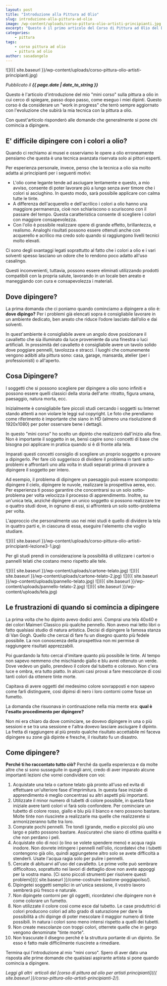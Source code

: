 ```yaml
---
layout: post
title: "Introduzione alla Pittura ad Olio"
slug: introduzione-alla-pittura-ad-olio
image: /wp-content/uploads/corso-pittura-olio-artisti-principianti.jpg
excerpt: "Questo è il primo articolo del Corso di Pittura ad Olio del Dsito web Disegno e Pittura. Esso cercherà di dare risposta ai dubbi dell&#039;artista principiante."
categories:
    - pittura
tags:
    - corso pittura ad olio
    - pittura ad olio
author: sasadangelo
---
```


![]({{ site.baseurl }}/wp-content/uploads/corso-pittura-olio-artisti-principianti.jpg)

_Pubblicato il **{{ page.date | date_to_string }}**_

Questo è l'articolo d'introduzione del mio "mini corso" sulla pittura a olio in cui cerco di spiegare, passo dopo passo, come eseguo i miei dipinti. Questo corso è da considerare un "work in progress" che terrò sempre aggiornato con l'evoluzione che subirà la mia tecnica con la pittura a olio.

Con quest'articolo risponderò alle domande che generalmente si pone chi comincia a dipingere.

## E' difficile dipingere con i colori a olio?

Quando ci rechiamo ai musei e osserviamo le opere a olio erroneamente pensiamo che questa è una tecnica avanzata riservata solo ai pittori esperti.

Per esperienza personale, invece, penso che la tecnica a olio sia molto adatta ai principianti per i seguenti motivi:

- L'olio come legante tende ad asciugare lentamente e questo, a mio avviso, consente di poter lavorare più a lungo senza aver timore che i colori si asciughino. In questo modo, sarà possibile applicare con calma tutte le tinte.
- A differenza dell'acquerello e dell'acrilico i colori a olio hanno una maggiore permanenza, cioè non schiariscono o scuriscono con il passare del tempo. Questa caratteristica consente di scegliere i colori con maggiore consapevolezza.
- Con l'olio è possibile realizzare opere di grande effetto, brillantezza, e realismo. Analoghi risultati possono essere ottenuti anche con acquerello e acrilico ma credo solo quando si raggiungono livelli tecnici molto elevati.

Ci sono degli svantaggi legati soprattutto al fatto che i colori a olio e i vari solventi spesso lasciano un odore che lo rendono poco adatto all'uso casalingo.

Questi inconvenienti, tuttavia, possono essere eliminati utilizzando prodotti compatibili con la propria salute, lavorando in un locale ben areato e maneggiando con cura e consapevolezza i materiali.

## Dove dipingere?

La prima domanda che ci poniamo quando cominciamo a dipingere a olio è: **dove dipingo?** Per i problemi già elencati sopra è consigliabile lavorare in un ambiente dedicato, ben areato che riduce l’odore lasciato dall’olio e dai solventi.

In quest'ambiente è consigliabile avere un angolo dove posizionare il cavalletto che sia illuminato da luce proveniente da una finestra o luci artificiali. In prossimità del cavalletto è consigliabile avere un tavolo solido dove poggiare pennelli, tavolozza e stracci. I luoghi che comunemente vengono adibiti alla pittura sono: casa, garage, mansarda, atelier (per i professionisti) o all'aperto.

## Cosa Dipingere?

I soggetti che si possono scegliere per dipingere a olio sono infiniti e possono essere quelli classici della storia dell'arte: ritratto, figura umana, paesaggio, natura morta, ecc.

Inizialmente è consigliabile fare piccoli studi cercando i soggetti su Internet stando attenti a non violare le leggi sul copyright. Le foto che prendiamo come riferimento è importante che siano in HD (almeno una risoluzione di 1920x1080) per poter osservare bene i dettagli.

In questo "mini corso" ho scelto un dipinto che realizzerò dall'inizio alla fine. Non è importante il soggetto in se, bensì capire sono i concetti di base che bisogna poi applicare in pratica quando si è di fronte alla tela.

Imparati questi concetti consiglio di scegliere un proprio soggetto e provare a dipingerlo. Per fare ciò suggerisco di dividere il problema in tanti sotto-problemi e affrontarli uno alla volta in studi separati prima di provare a dipingere il soggetto per intero.

Ad esempio, il problema di dipingere un paesaggio può essere scomposto: dipingere il cielo, dipingere le nuvole, realizzare la prospettiva aerea, ecc. Per esperienza ti posso garantire che concentrarsi su un solo sotto-problema per volta velocizza il processo di apprendimento. Inoltre, su un'unica tela, anziché dipingere un unico soggetto si possono realizzare tre o quattro studi dove, in ognuno di essi, si affronterà un solo sotto-problema per volta.

L'approccio che personalmente uso nei miei studi è quello di dividere la tela in quattro parti e, in ciascuna di essa, eseguire l'elemento che voglio studiare.

![]({{ site.baseurl }}/wp-content/uploads/corso-pittura-olio-artisti-principianti-lezione3-1.jpg)

Per gli studi prendi in considerazione la possibilità di utilizzare i cartoni o pannelli telati che costano meno rispetto alle tele.

![]({{ site.baseurl }}/wp-content/uploads/cartone-telato.jpg)
![]({{ site.baseurl }}/wp-content/uploads/cartone-telato-2.jpg)
![]({{ site.baseurl }}/wp-content/uploads/pannello-telato.jpg) 
![]({{ site.baseurl }}/wp-content/uploads/pannello-telato-2.jpg) 
![]({{ site.baseurl }}/wp-content/uploads/tela.jpg)

## Le frustrazioni di quando si comincia a dipingere

La prima volta che ho dipinto avevo dodici anni. Comprai una tela 40x40 e dei colori Maimeri Classico più qualche pennello. Non avevo mai letto libri o fatto qualsiasi studio di natura artistica. Decisi di dipingere la famosa stanza di Van Gogh. Quello che cercai di fare fu un disegno quanto più fedele possibile. La non conoscenza della prospettiva non mi permise di raggiungere risultati apprezzabili.

Poi guardando la foto cercai d'imitare quanto più possibile le tinte. Al tempo non sapevo nemmeno che mischiando giallo e blu avrei ottenuto un verde. Dove vedevo un giallo, prendevo il colore dal tubetto e coloravo. Non c'era luce e ombra, era tutto piatto. In alcuni casi provai a fare mescolanze di così tanti colori da ottenere tinte morte.

Capitava di avere oggetti del medesimo colore sovrapposti e non sapevo come farli distinguere, così dipinsi di nero i loro contorni come fosse un fumetto.

La domanda che risuonava in continuazione nella mia mente era: **qual è l'esatto procedimento per dipingere?**

Non mi era chiaro da dove cominciare, se dovevo dipingere in una o più sessioni e se tra una sessione e l'altra dovevo lasciare asciugare il dipinto. La fretta di raggiungere al più presto qualche risultato accettabile mi faceva dipingere su zone già dipinte e fresche, il risultato fu un disastro.

## Come dipingere?

**Perché ti ho raccontato tutto ciò?** Perché da quella esperienza e da molte altre che si sono susseguite in quegli anni, credo di aver imparato alcune importanti lezioni che vorrei condividere con voi:

1. Acquistate una tela o cartone telato già pronto all'uso ed evita di effettuare un'ulteriore fase d'imprimitura. In questa fase iniziale di apprendimento è meglio concentrasi su altri aspetti più importanti.
2. Utilizzate il minor numero di tubetti di colore possibile, in questa fase iniziale avere tanti colori vi farà solo confondere. Per cominciare un tubetto di colore rosso, giallo e blu più il bianco e nero possono bastare. Molte tinte non riuscirete a realizzarle ma quelle che realizzerete si armonizzeranno tutte tra loro.
3. Comprate pochi pennelli. Tre tondi (grande, medio e piccolo) più uno largo e piatto possono bastare. Assicuratevi che siano di ottima qualità e che non perdano i peli.
4. Acquistate olio di noci (o lino se volete spendere meno) e acqua ragia inodore. Non dovrete intingere i pennelli nell'olio, ricordatevi che i tubetti contengono già olio, quindi aggiungetene altro solo se avete difficoltà a stenderli. Usate l'acqua ragia solo per pulire i pennelli.
5. Cercate di abituarvi all'uso del cavalletto. Le prime volte può sembrare difficoltoso, soprattutto nei lavori di dettaglio dove non avete appoggi per la vostra mano. [Ci sono piccoli strumenti per risolvere questi problemi]({{ site.baseurl }}/come-costruire-bastone-poggiapolso/).
6. Dipingetei soggetti semplici in un'unica sessione, il vostro lavoro sembrerà più fresco e naturale.
7. Non dipingete contorni per gli oggetti, ricordatevi che dipingere non è come colorare un fumetto.
8. Non utilizzate il colore così come esce dal tubetto. Le case produttrici di colori producono colori ad alto grado di saturazione per dare la possibilità a chi dipinge di poter mescolare il maggior numero di tinte possibili. In natura i colori sono meno intensi rispetto a quelli dei tubetti.
9. Non create mescolanze con troppi colori, otterrete quelle che in gergo vengono denominate "tinte morte".
10. Non trascurate il disegno perché è la struttura portante di un dipinto. Se esso è fatto male difficilmente riuscirete a rimediare.

Termina qui l'introduzione al mio "mini corso". Spero di aver dato una risposta alle prime domande che qualsiasi aspirante artista si pone quando comincia a dipingere.

_Leggi gli altri  articoli del [corso di pittura ad olio per artisti principianti]({{ site.baseurl }}/corso-pittura-olio-artisti-principianti-2/)._
